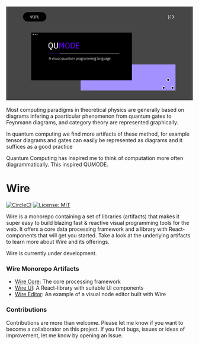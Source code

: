 ![Wire](https://github.com/qumode/qumode-visualizer/blob/master/banner.png)


Most computing paradigms in theoretical physics are generally based on diagrams infering a pasrticular phenomenon from quantum gates  to Feynmann diagrams, and category theory are represented graphically.

In quantum computing we find more artifacts of these method, for example tensor diagrams and gates can easily be represented as diagrams and it suffices as a good practice

Quantum Computing has inspired me to think of computation more often diagrammatically. This inspired QUMODE. 


# Wire

[![CircleCI](https://circleci.com/gh/emilwidlund/wire.svg?style=svg)](https://circleci.com/gh/emilwidlund/wire)
[![License: MIT](https://img.shields.io/badge/License-MIT-yellow.svg)](https://opensource.org/licenses/MIT)

Wire is a monorepo containing a set of libraries (artifacts) that makes it super easy to build blazing fast & reactive visual programming tools for the web.
It offers a core data processing framework and a library with React-components that will get you started. Take a look at the underlying artifacts to learn more about Wire and its offerings.

Wire is currently under development.

### Wire Monorepo Artifacts

-   [Wire Core](artifacts/wire-core): The core processing framework
-   [Wire UI](artifacts/wire-ui): A React-library with suitable UI components
-   [Wire Editor](artifacts/wire-editor): An example of a visual node editor built with Wire

### Contributions

Contributions are more than welcome. Please let me know if you want to become a collaborator on this project.
If you find bugs, issues or ideas of improvement, let me know by opening an Issue.
